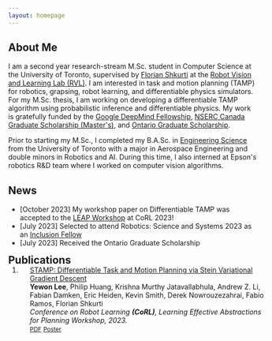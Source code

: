```yaml
---
layout: homepage
---
```


## About Me

I am a second year research-stream M.Sc. student in Computer Science at the University of Toronto, supervised by [Florian Shkurti](http://www.cs.toronto.edu/~florian/) at the [Robot Vision and Learning Lab (RVL)](https://rvl.cs.toronto.edu/#/). I am interested in task and motion planning (TAMP) for robotics, grapsing, robot learning, and differentiable physics simulators. For my M.Sc. thesis, I am working on developing a differentiable TAMP algorithm using probabilistic inference and differentiable physics. My work is gratefully funded by the [Google DeepMind Fellowship](https://www.deepmind.com/education), [NSERC Canada Graduate Scholarship (Master's)](https://www.nserc-crsng.gc.ca/students-etudiants/pg-cs/cgsm-bescm_eng.asp), and [Ontario Graduate Scholarship](https://osap.gov.on.ca/OSAPPortal/en/A-ZListofAid/PRDR019245.html).

Prior to starting my M.Sc., I completed my B.A.Sc. in [Engineering Science](https://engsci.utoronto.ca/program/what-is-engsci/) from the  University of Toronto with a major in Aerospace Engineering and double minors in Robotics and AI. During this time, I also interned at Epson's robotics R&D team where I worked on computer vision algorithms.

## News
- [October 2023] My workshop paper on Differentiable TAMP was accepted to the [LEAP Workshop](https://leap-workshop.github.io) at CoRL 2023!
- [July 2023] Selected to attend Robotics: Science and Systems 2023 as an [Inclusion Fellow](https://sites.google.com/seas.upenn.edu/inclusion-rss-2023/program)
- [July 2023] Received the Ontario Graduate Scholarship

<h2 id="publications" style="margin: 2px 0px -15px;">Publications <temp style="font-size:15px;"></temp></h2>

<div class="publications">
<ol class="bibliography">
<li>
<div class="pub-row">
  
  <div id="peng2021copo" class="col-sm-9" style="position: relative;width: 100%;padding-right: 15px;padding-left: 20px;">
      <div class="title"><a href="https://arxiv.org/pdf/2310.01775.pdf">STAMP: Differentiable Task and Motion Planning via Stein Variational Gradient Descent </a></div>
      <div class="author"><strong>Yewon Lee</strong>, Philip Huang, Krishna Murthy Jatavallabhula, Andrew Z. Li, Fabian Damken, Eric Heiden, Kevin Smith, Derek Nowrouzezahrai, Fabio Ramos, Florian Shkurti </div>
      <div class="periodical"><em>Conference on Robot Learning <strong>(CoRL)</strong>, Learning Effective Abstractions for Planning Workshop, 2023.</em>
      </div>
    <div class="links">
      <a href="https://openreview.net/forum?id=jtxPRTTgx1" class="btn btn-sm z-depth-0" role="button" target="_blank" style="font-size:12px;">PDF</a>
      <a href="https://drive.google.com/file/d/1BAc1qalsh1JuERrc7yWq3H7i0NmiB881/view?usp=sharing" class="btn btn-sm z-depth-0" role="button" target="_blank" style="font-size:12px;">Poster</a>
    </div>
  </div>
</div>
</li>
  
</ol>
</div>

